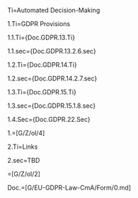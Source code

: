 Ti=Automated Decision-Making

1.Ti=GDPR Provisions

1.1.Ti={Doc.GDPR.13.Ti}

1.1.sec={Doc.GDPR.13.2.6.sec}

1.2.Ti={Doc.GDPR.14.Ti}

1.2.sec={Doc.GDPR.14.2.7.sec}

1.3.Ti={Doc.GDPR.15.Ti}

1.3.sec={Doc.GDPR.15.1.8.sec}

1.4.Sec={Doc.GDPR.22.Sec}

1.=[G/Z/ol/4]

2.Ti=Links

2.sec=TBD

=[G/Z/ol/2]


Doc.=[G/EU-GDPR-Law-CmA/Form/0.md]